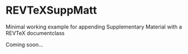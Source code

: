 # REVTeXSuppMatt
Minimal working example for appending Supplementary Material with a REVTeX documentclass

Coming soon...
